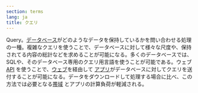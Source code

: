 ```yaml
---
section: terms
lang: ja
title: クエリ
---
```


Query。[データベース](../database/)がどのようなデータを保持しているかを問い合わせる処理の一種。複雑なクエリを使うことで、データベースに対して様々な尺度や、保持されてる内容の総計などを求めることが可能になる。多くのデータベースでは、SQLや、そのデータベース専用のクエリ用言語を使うことが可能である。ウェブ [API](../api/) を使うことで、[ウェブ](../web/)を経由して [アプリ](../app-application/)がデータベースに対してクエリを送付することが可能になる。データをダウンロードして処理する場合に比べ、この方法では必要となる[帯域](../bandwidth/) とアプリの計算負荷が軽減される。
